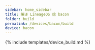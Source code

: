 ```yaml
---
sidebar: home_sidebar
title: 编译 LineageOS 给 bacon
folder: build
permalink: /devices/bacon/build
device: bacon
---
```

{% include templates/device_build.md %}

